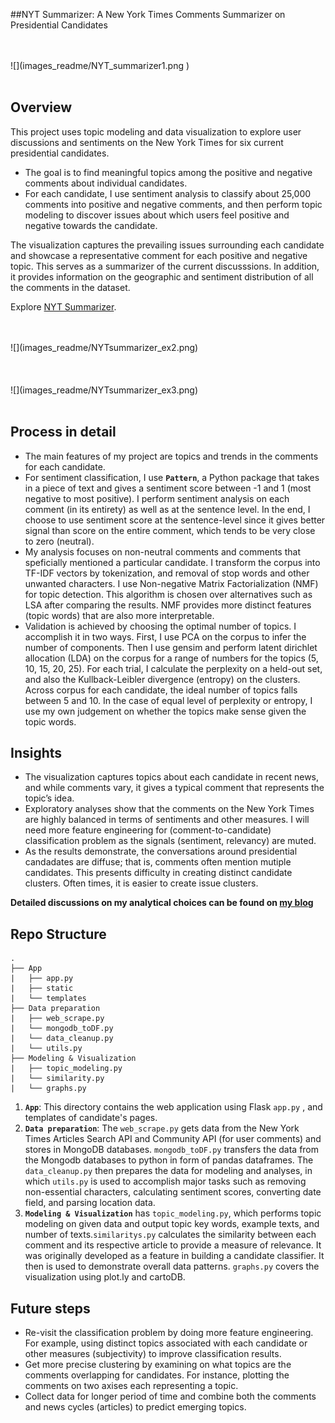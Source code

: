##NYT Summarizer: A New York Times Comments Summarizer on Presidential Candidates


<br>
<br>
![](images_readme/NYT_summarizer1.png )
<br>
<br>

## Overview

This project uses topic modeling and data visualization to explore user discussions and sentiments on the New York Times for six current presidential candidates.

- The goal is to find meaningful topics among the positive and negative comments about individual candidates.
- For each candidate, I use sentiment analysis to classify about 25,000 comments into positive and negative comments, and then perform topic modeling to discover issues about which users feel positive and negative towards the candidate.

The visualization captures the prevailing issues surrounding each candidate and showcase a representative comment for each positive and negative topic. This serves as a summarizer of the current discusssions. In addition, it provides information on the geographic and sentiment distribution of all the comments in the dataset.

Explore [NYT Summarizer](http://nytsummarizer.us).

<br>
<br>
![](images_readme/NYTsummarizer_ex2.png)
<br>
<br>

<br>
<br>
![](images_readme/NYTsummarizer_ex3.png)
<br>
<br>
 
## Process in detail
- The main features of my project are topics and trends in the comments for each candidate.
- For sentiment classification, I use  **`Pattern`**, a Python package that takes in a piece of text and gives a sentiment score between -1 and 1 (most negative to most positive). I perform sentiment analysis on each comment (in its entirety) as well as at the sentence level. In the end, I choose to use sentiment score at the sentence-level since it gives better signal than score on the entire comment, which tends to be very close to zero (neutral).
- My analysis focuses on non-neutral comments and comments that speficially mentioned a particular candidate. I transform the  corpus into TF-IDF vectors by tokenization, and removal of stop words and other unwanted characters. I use Non-negative Matrix Factorialization (NMF) for topic detection. This algorithm is chosen over alternatives such as LSA after comparing the results. NMF provides more distinct features (topic words) that are also more interpretable.
- Validation is achieved by choosing the optimal number of topics. I accomplish it in two ways. First, I use PCA on the corpus to infer the number of components. Then I use gensim and perform latent dirichlet allocation (LDA) on the corpus for a range of numbers for the topics (5, 10, 15, 20, 25). For each trial, I calculate the perplexity on a held-out set, and also the Kullback-Leibler divergence (entropy) on the clusters. Across corpus for each candidate, the ideal number of topics falls between 5 and 10. In the case of equal level of perplexity or entropy, I use my own judgement on whether the topics make sense given the topic words.


## Insights
- The visualization captures topics about each candidate in recent news, and while comments vary, it gives a typical comment that represents the topic’s idea. 
- Exploratory analyses show that the comments on the New York Times are highly balanced in terms of sentiments and other measures. I will need more feature engineering for (comment-to-candidate) classification problem as the signals (sentiment, relevancy) are muted.
- As the results demonstrate, the conversations around presidential candadates are diffuse; that is, comments often mention mutiple candidates. This presents difficulty in creating distinct candidate clusters. Often times, it is easier to create issue clusters. 

**Detailed discussions on my analytical choices can be found on [my blog](http://www.peggyfan.wordpress.com)**

## Repo Structure
```
.
├── App
|   ├── app.py
|   ├── static
|   └── templates
├── Data preparation
|   ├── web_scrape.py
|   └── mongodb_toDF.py
|   └── data_cleanup.py
|   └── utils.py
├── Modeling & Visualization
|   ├── topic_modeling.py
|   └── similarity.py
|   └── graphs.py

```


1. **`App`**: This directory contains the web application using Flask `app.py` , and templates of candidate's pages.
2. **`Data preparation`**: The `web_scrape.py` gets data from the New York Times Articles Search API and Community API (for user comments) and stores in MongoDB databases. `mongodb_toDF.py` transfers the data from the Mongodb databases to python in form of pandas dataframes. The `data_cleanup.py` then prepares the data for modeling and analyses, in which `utils.py` is used to accomplish major tasks such as removing non-essential characters, calculating sentiment scores, converting date field, and parsing location data.
3. **`Modeling & Visualization`** has `topic_modeling.py`, which performs topic modeling on given data and output topic key words, example texts, and number of texts.`similaritys.py` calculates the similarity between each comment and its respective article to provide a measure of relevance. It was originally developed as a feature in building a candidate classifier. It then is used to demonstrate overall data patterns. `graphs.py` covers the visualization using plot.ly and cartoDB.

## Future steps
- Re-visit the classification problem by doing more feature engineering. For example, using distinct topics associated with each candidate or other measures (subjectivity) to improve classification results.
- Get more precise clustering by examining on what topics are the comments overlapping for candidates. For instance, plotting the comments on two axises each representing a topic.
- Collect data for longer period of time and combine both the comments and news cycles (articles) to predict emerging topics.
